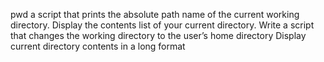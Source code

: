 pwd  a script that prints the absolute path name of the current working directory.
Display the contents list of your current directory.
Write a script that changes the working directory to the user’s home directory
Display current directory contents in a long format